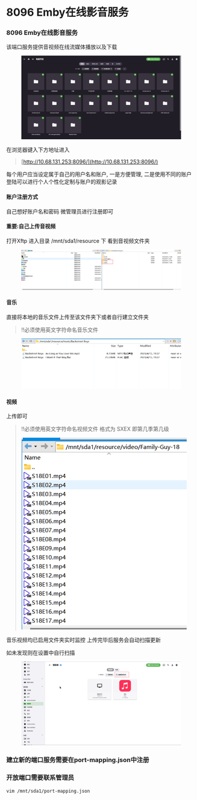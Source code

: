 # 8096 Emby在线影音服务

### 8096 Emby在线影音服务

该端口服务提供音视频在线流媒体播放以及下载

<figure><img src="../../.gitbook/assets/image_qCoTmd__WO.png" alt=""><figcaption></figcaption></figure>

在浏览器键入下方地址进入

> [http://10.68.131.253:8096/](http://10.68.131.253:8096/)

每个用户应当设定属于自己的用户名和账户, 一是方便管理, 二是使用不同的账户登陆可以进行个人个性化定制与账户的观影记录

#### 账户注册方式

自己想好账户名和密码 微管理员进行注册即可

#### 重要:自己上传音视频

打开Xftp 进入目录 /mnt/sda1/resource 下 看到音视频文件夹

<figure><img src="../../.gitbook/assets/image_LiIFP9hpUY.png" alt=""><figcaption></figcaption></figure>

#### 音乐

直接将本地的音乐文件上传至该文件夹下或者自行建立文件夹

> ‼️必须使用英文字符命名音乐文件

<figure><img src="../../.gitbook/assets/image_ShoTgioQs6.png" alt=""><figcaption></figcaption></figure>

#### 视频

上传即可

> ‼️必须使用英文字符命名视频文件 格式为 SXEX 即第几季第几级
>
> <img src="../../.gitbook/assets/image_3moA9enLPd.png" alt="" data-size="original">

音乐视频均已启用文件夹实时监控 上传完毕后服务会自动扫描更新

如未发现则在设置中自行扫描

<figure><img src="../../.gitbook/assets/image_9ZD5zy6UNG.png" alt=""><figcaption></figcaption></figure>

### 建立新的端口服务需要在port-mapping.json中注册

### 开放端口需要联系管理员

```bash
vim /mnt/sda1/port-mapping.json
```
